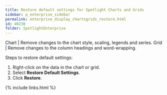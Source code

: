 ```yaml
---
title: Restore default settings for Spotlight Charts and Grids
sidebar: p_enterprise_sidebar
permalink: enterprise_display_chartsgrids_restore.html
id: 40230
folder: SpotlightEnterprise
---
```



Chart | Remove changes to the chart style, scaling, legends and series.
Grid | Remove changes to the column headings and word-wrapping.

Steps to restore default settings:

1. Right-click on the data in the chart or grid.
2. Select **Restore Default Settings**.
3. Click **Restore**.

{% include links.html %}
